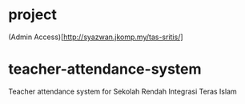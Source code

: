 # project
(Admin Access)[http://syazwan.jkomp.my/tas-sritis/]

# teacher-attendance-system
Teacher attendance system for Sekolah Rendah Integrasi Teras Islam
